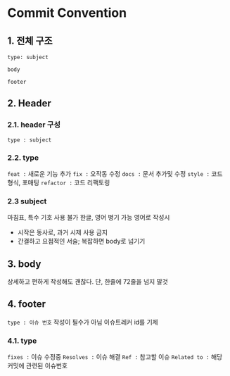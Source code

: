 # Commit Convention

## 1. 전체 구조
```
type: subject

body

footer

```
##  2. Header 
### 2.1. header 구성 
    type : subject    
### 2.2. type
`feat :` 새로운 기능 추가
`fix :` 오작동 수정
`docs :` 문서 추가및 수정
`style :` 코드 형식, 포매팅
`refactor :` 코드 리팩토링
### 2.3 subject
마침표, 특수 기호 사용 불가
한글, 영어 병기 가능
영어로 작성시
- 시작은 동사로, 과거 시제 사용 금지
- 간결하고 요점적인 서술; 복잡하면 body로 넘기기
## 3. body
상세하고 편하게 작성해도 괜찮다.
단, 한줄에 72줄을 넘지 말것
## 4. footer
`type : 이슈 번호`
작성이 필수가 아님
이슈트레커 id를 기제
### 4.1. type
`fixes :` 이슈 수정중
`Resolves :` 이슈 해결
`Ref :` 참고할 이슈
`Related to :` 해당 커밋에 관련된 이슈번호 